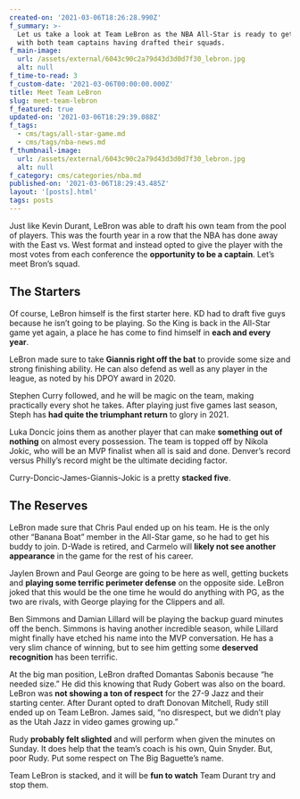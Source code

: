 ```yaml
---
created-on: '2021-03-06T18:26:28.990Z'
f_summary: >-
  Let us take a look at Team LeBron as the NBA All-Star is ready to get underway
  with both team captains having drafted their squads.
f_main-image:
  url: /assets/external/6043c90c2a79d43d3d0d7f30_lebron.jpg
  alt: null
f_time-to-read: 3
f_custom-date: '2021-03-06T00:00:00.000Z'
title: Meet Team LeBron
slug: meet-team-lebron
f_featured: true
updated-on: '2021-03-06T18:29:39.088Z'
f_tags:
  - cms/tags/all-star-game.md
  - cms/tags/nba-news.md
f_thumbnail-image:
  url: /assets/external/6043c90c2a79d43d3d0d7f30_lebron.jpg
  alt: null
f_category: cms/categories/nba.md
published-on: '2021-03-06T18:29:43.485Z'
layout: '[posts].html'
tags: posts
---
```


Just like Kevin Durant, LeBron was able to draft his own team from the pool of players. This was the fourth year in a row that the NBA has done away with the East vs. West format and instead opted to give the player with the most votes from each conference the **opportunity to be a captain**. Let’s meet Bron’s squad.

The Starters
------------

Of course, LeBron himself is the first starter here. KD had to draft five guys because he isn’t going to be playing. So the King is back in the All-Star game yet again, a place he has come to find himself in **each and every year**.

LeBron made sure to take **Giannis right off the bat** to provide some size and strong finishing ability. He can also defend as well as any player in the league, as noted by his DPOY award in 2020.

Stephen Curry followed, and he will be magic on the team, making practically every shot he takes. After playing just five games last season, Steph has **had quite the triumphant return** to glory in 2021.

Luka Doncic joins them as another player that can make **something out of nothing** on almost every possession. The team is topped off by Nikola Jokic, who will be an MVP finalist when all is said and done. Denver’s record versus Philly’s record might be the ultimate deciding factor.

Curry-Doncic-James-Giannis-Jokic is a pretty **stacked five**.

The Reserves
------------

LeBron made sure that Chris Paul ended up on his team. He is the only other “Banana Boat” member in the All-Star game, so he had to get his buddy to join. D-Wade is retired, and Carmelo will **likely not see another appearance** in the game for the rest of his career.

Jaylen Brown and Paul George are going to be here as well, getting buckets and **playing some terrific perimeter defense** on the opposite side. LeBron joked that this would be the one time he would do anything with PG, as the two are rivals, with George playing for the Clippers and all.

Ben Simmons and Damian Lillard will be playing the backup guard minutes off the bench. Simmons is having another incredible season, while Lillard might finally have etched his name into the MVP conversation. He has a very slim chance of winning, but to see him getting some **deserved recognition** has been terrific.

At the big man position, LeBron drafted Domantas Sabonis because “he needed size.” He did this knowing that Rudy Gobert was also on the board. LeBron was **not showing a ton of respect** for the 27-9 Jazz and their starting center. After Durant opted to draft Donovan Mitchell, Rudy still ended up on Team LeBron. James said, “no disrespect, but we didn’t play as the Utah Jazz in video games growing up.”

Rudy **probably felt slighted** and will perform when given the minutes on Sunday. It does help that the team’s coach is his own, Quin Snyder. But, poor Rudy. Put some respect on The Big Baguette’s name.

Team LeBron is stacked, and it will be **fun to watch** Team Durant try and stop them.

‍
